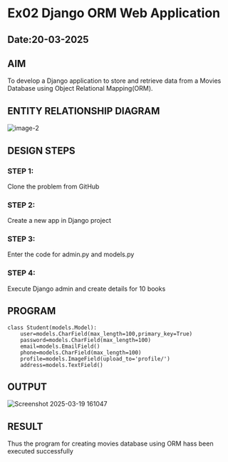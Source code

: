 # Ex02 Django ORM Web Application
## Date:20-03-2025

## AIM
To develop a Django application to store and retrieve data from a Movies Database using Object Relational Mapping(ORM).

## ENTITY RELATIONSHIP DIAGRAM

![image-2](https://github.com/user-attachments/assets/81beb1fc-e11c-4adc-8fac-354c14854d81)

## DESIGN STEPS

### STEP 1:
Clone the problem from GitHub

### STEP 2:
Create a new app in Django project

### STEP 3:
Enter the code for admin.py and models.py

### STEP 4:
Execute Django admin and create details for 10 books

## PROGRAM
```
class Student(models.Model):
    user=models.CharField(max_length=100,primary_key=True)
    password=models.CharField(max_length=100)
    email=models.EmailField()
    phone=models.CharField(max_length=100)
    profile=models.ImageField(upload_to='profile/')
    address=models.TextField() 
```
## OUTPUT

![Screenshot 2025-03-19 161047](https://github.com/user-attachments/assets/39f13d8c-8545-4717-b84e-d6731b598b5b)


## RESULT
Thus the program for creating movies database using ORM hass been executed successfully
